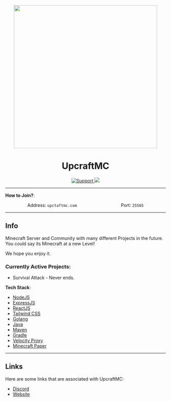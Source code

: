 <div align="center">
  <img width="450" height="450" src="https://cdn.discordapp.com/attachments/939864558791692298/1080231625981427773/UPCRAFT_Logo.png"/>
</div>
<div align="center">
    <h1>UpcraftMC</h1>
    <a href="https://discord.gg/upcraft">
        <img src="https://img.shields.io/discord/1063498670345027705.svg?colorB=Blue&logo=discord&label=Support&style=for-the-badge" alt="Support">
    </a>
    <a href="https://github.com/upcraftmc/.github/issues">
        <img src="https://img.shields.io/github/issues/Upcraftmc/.github.svg?style=for-the-badge">
    </a>
    <br>
</div>

---

**How to Join?**:

<div style="display:flex;flex-direction:row;width:100%;align-items:center;justify-content:space-around;">
<span>Address: <code>upctaftmc.com</code></span>
<span>Port: <code>25565</code></span>
</div>

---

## Info

Minecraft Server and Community with many different Projects in the future. You could say its Minecraft at a new Level!

We hope you enjoy it.

### Currently Active Projects:

-   Survival Attack - Never ends.

**Tech Stack**:

-   [NodeJS](https://nodejs.org/en/)
-   [ExpressJS](https://expressjs.com/)
-   [ReactJS](https://reactjs.org/)
-   [Tailwind CSS](https://tailwindcss.com/)
-   [Golang](https://go.dev/)
-   [Java](https://www.java.com/)
-   [Maven](https://maven.apache.org/)
-   [Gradle](https://gradle.org/)
-   [Velocity Proxy](https://velocitypowered.com/)
-   [Minecraft Paper](https://papermc.io/)

---

## Links

Here are some links that are associated with UpcraftMC:

-   [Discord](https://discord.gg/upcraft 'Link to the official Discord Server.')
-   [Website](https://upcraftmc.com/ 'Link to the official Website.')
